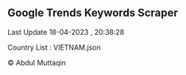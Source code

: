 

## Google Trends Keywords Scraper 
 
Last Update 18-04-2023 , 20:38:28

Country List :
VIETNAM.json



© Abdul Muttaqin 
